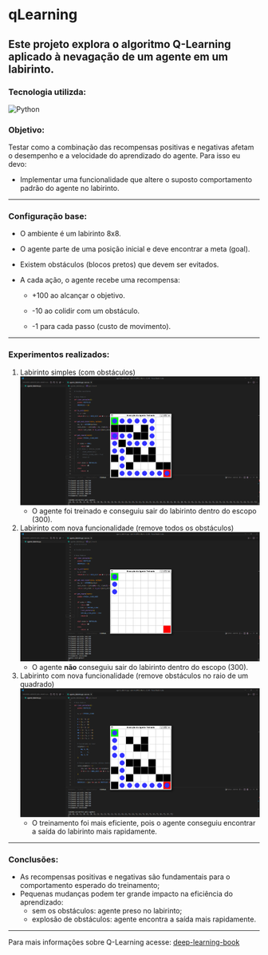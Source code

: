 # qLearning

## **Este projeto explora o algoritmo Q-Learning aplicado à nevagação de um agente em um labirinto.**

### Tecnologia utilizda:
![Python](https://img.shields.io/badge/python-3670A0?style=for-the-badge&logo=python&logoColor=ffdd54)

### Objetivo:

Testar como a combinação das recompensas positivas e negativas afetam o desempenho e a velocidade do aprendizado do agente. Para isso eu devo:

- Implementar uma funcionalidade que altere o suposto comportamento padrão do agente no labirinto.

---

### Configuração base:

- O ambiente é um labirinto 8x8.

- O agente parte de uma posição inicial e deve encontrar a meta (goal).

- Existem obstáculos (blocos pretos) que devem ser evitados.

- A cada ação, o agente recebe uma recompensa:

	- +100 ao alcançar o objetivo.

	- -10 ao colidir com um obstáculo.

	- -1 para cada passo (custo de movimento).

---

### Experimentos realizados:

1. Labirinto simples (com obstáculos)
	![labirinto-base](./assets/labirinto_base.png)
	- O agente foi treinado e conseguiu sair do labirinto dentro do escopo (300).
2. Labirinto com nova funcionalidade (remove todos os obstáculos)
	![agente-preso](./assets/agente_preso.png)
	- O agente **não** conseguiu sair do labirinto dentro do escopo (300).
3. Labirinto com nova funcionalidade (remove obstáculos no raio de um quadrado)
	![labirinto-nova-funcionalidade](./assets/labirinto_nova_funcionalidade.png)
	- O treinamento foi mais eficiente, pois o agente conseguiu encontrar a saída do labirinto mais rapidamente.

---

### Conclusões:

- As recompensas positivas e negativas são fundamentais para o comportamento esperado do treinamento;
- Pequenas mudanças podem ter grande impacto na eficiência do aprendizado:
	- sem os obstáculos: agente preso no labirinto;
	- explosão de obstáculos: agente encontra a saída mais rapidamente.

---

Para mais informações sobre Q-Learning acesse:
[deep-learning-book](https://www.deeplearningbook.com.br/algoritmo-de-agente-baseado-em-ia-com-reinforcement-learning-q-learning/#:~:text=O%20Q%2Dlearning%20%C3%A9%20um,atual%2C%20como%20executar%20a%C3%A7%C3%B5es%20aleat%C3%B3rias.)
